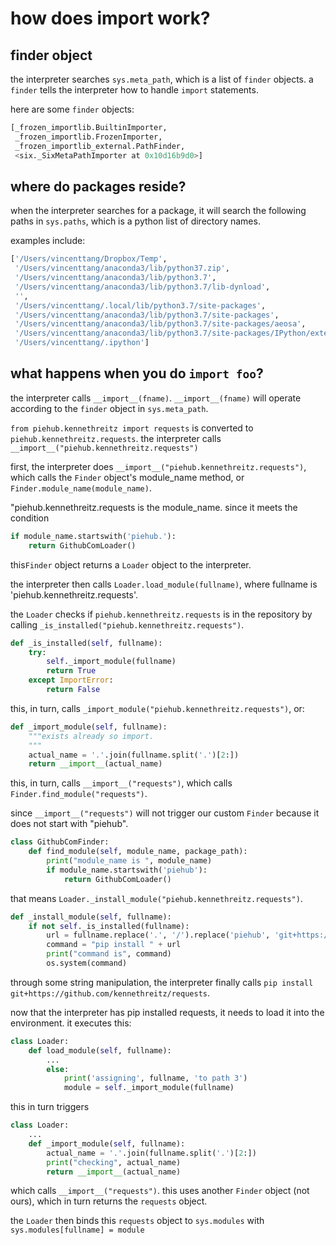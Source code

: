 # how does import work?

## finder object
the interpreter searches `sys.meta_path`, which is a list of `finder` objects. a `finder` tells the interpreter how to handle `import` statements.

here are some `finder` objects:
```python
[_frozen_importlib.BuiltinImporter,
 _frozen_importlib.FrozenImporter,
 _frozen_importlib_external.PathFinder,
 <six._SixMetaPathImporter at 0x10d16b9d0>]
```

## where do packages reside?
when the interpreter searches for a package, it will search the following paths in `sys.paths`, which is a python list of directory names.

examples include:
```python
['/Users/vincenttang/Dropbox/Temp',
 '/Users/vincenttang/anaconda3/lib/python37.zip',
 '/Users/vincenttang/anaconda3/lib/python3.7',
 '/Users/vincenttang/anaconda3/lib/python3.7/lib-dynload',
 '',
 '/Users/vincenttang/.local/lib/python3.7/site-packages',
 '/Users/vincenttang/anaconda3/lib/python3.7/site-packages',
 '/Users/vincenttang/anaconda3/lib/python3.7/site-packages/aeosa',
 '/Users/vincenttang/anaconda3/lib/python3.7/site-packages/IPython/extensions',
 '/Users/vincenttang/.ipython']
```

## what happens when you do `import foo`?
the interpreter calls `__import__(fname)`. `__import__(fname)` will operate according to the `finder` object in `sys.meta_path`.

`from piehub.kennethreitz import requests` is converted to `piehub.kennethreitz.requests`. the interpreter calls `__import__("piehub.kennethreitz.requests")`

first, the interpreter does `__import__("piehub.kennethreitz.requests")`, which calls the `Finder` object's module_name method, or `Finder.module_name(module_name)`.

"piehub.kennethreitz.requests is the module_name. since it meets the condition
```python
if module_name.startswith('piehub.'):
    return GithubComLoader()
```
this`Finder` object returns a `Loader` object to the interpreter.

the interpreter then calls `Loader.load_module(fullname)`, where fullname is 'piehub.kennethreitz.requests'.

the `Loader` checks if `piehub.kennethreitz.requests` is in the repository by calling `_is_installed("piehub.kennethreitz.requests")`. 
```python
def _is_installed(self, fullname):
    try:
        self._import_module(fullname)
        return True
    except ImportError:
        return False
```
this, in turn, calls `_import_module("piehub.kennethreitz.requests")`, or:
```python
def _import_module(self, fullname):
    """exists already so import.
    """
    actual_name = '.'.join(fullname.split('.')[2:])
    return __import__(actual_name)
```
this, in turn, calls `__import__("requests")`, which calls `Finder.find_module("requests")`. 

since `__import__("requests")` will not trigger our custom `Finder` because it does not start with "piehub".
```python
class GithubComFinder:
    def find_module(self, module_name, package_path):
        print("module_name is ", module_name)
        if module_name.startswith('piehub'):
            return GithubComLoader()
```
that means `Loader._install_module("piehub.kennethreitz.requests")`. 
```python
def _install_module(self, fullname):
    if not self._is_installed(fullname):
        url = fullname.replace('.', '/').replace('piehub', 'git+https://github.com', 1)
        command = "pip install " + url
        print("command is", command)
        os.system(command)
```
through some string manipulation, the interpreter finally calls `pip install git+https://github.com/kennethreitz/requests`.

now that the interpreter has pip installed requests, it needs to load it into the environment. it executes this:
```python
class Loader:
    def load_module(self, fullname):
        ...
        else:
            print('assigning', fullname, 'to path 3')
            module = self._import_module(fullname)
```
this in turn triggers
```python
class Loader:
    ...
    def _import_module(self, fullname):
        actual_name = '.'.join(fullname.split('.')[2:])
        print("checking", actual_name)
        return __import__(actual_name)
```
which calls `__import__("requests")`. this uses another `Finder` object (not ours), which in turn returns the `requests` object.

the `Loader` then binds this `requests` object to `sys.modules` with `sys.modules[fullname] = module`